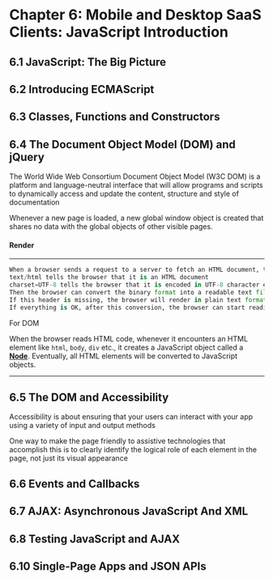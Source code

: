 # Chapter 6: Mobile and Desktop SaaS Clients: JavaScript Introduction

## 6.1 JavaScript: The Big Picture 

## 6.2 Introducing ECMAScript 

## 6.3 Classes, Functions and Constructors 

## 6.4 The Document Object Model (DOM) and jQuery 

The World Wide Web Consortium Document Object Model (W3C DOM) is a platform and language-neutral interface that will allow programs and scripts to dynamically access and update the content, structure and style of documentation

Whenever a new page is loaded, a new global window object is created that shares no data with the global objects of other visible pages.

#### Render

------

```python
When a browser sends a request to a server to fetch an HTML document, the server returns an HTML page in binary stream format which is basically a text file with the response header Content-Type set to the value text/html; charset=UTF-8
text/html tells the browser that it is an HTML document
charset=UTF-8 tells the browser that it is encoded in UTF-8 character encoding
Then the browser can convert the binary format into a readable text file
If this header is missing, the browser will render in plain text format.
If everything is OK, after this conversion, the browser can start reading the HTML document. 
```

For DOM

When the browser reads HTML code, whenever it encounters an HTML element like `html`, `body`, `div` etc., it creates a JavaScript object called a [**Node**](https://developer.mozilla.org/en-US/docs/Web/API/Node). Eventually, all HTML elements will be converted to JavaScript objects.

------



## 6.5 The DOM and Accessibility 

Accessibility is about ensuring that your users can interact with your app using a variety of input and output methods

One way to make the page friendly to assistive technologies that accomplish this is to clearly identify the logical role of each element in the page, not just its visual appearance

## 6.6 Events and Callbacks 

## 6.7 AJAX: Asynchronous JavaScript And XML 

## 6.8 Testing JavaScript and AJAX 

## 6.10 Single-Page Apps and JSON APIs 

